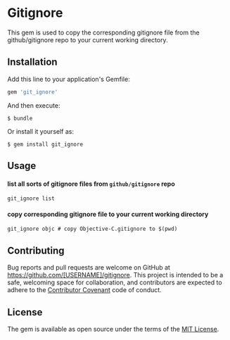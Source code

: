 # Gitignore

This gem is used to copy the corresponding gitignore file from the github/gitignore repo to your current working directory.

## Installation

Add this line to your application's Gemfile:

```ruby
gem 'git_ignore'
```

And then execute:

    $ bundle

Or install it yourself as:

    $ gem install git_ignore

## Usage

#### list all sorts of gitignore files from `github/gitignore` repo
```
git_ignore list
```

#### copy corresponding gitignore file to your current working directory
```
git_ignore objc # copy Objective-C.gitignore to $(pwd)
```

## Contributing

Bug reports and pull requests are welcome on GitHub at https://github.com/[USERNAME]/gitignore. This project is intended to be a safe, welcoming space for collaboration, and contributors are expected to adhere to the [Contributor Covenant](http://contributor-covenant.org) code of conduct.

## License

The gem is available as open source under the terms of the [MIT License](http://opensource.org/licenses/MIT).
